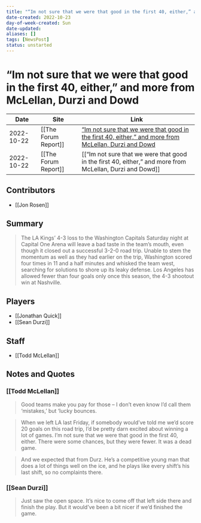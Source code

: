 ```yaml
---
title: "“Im not sure that we were that good in the first 40, either,” and more from McLellan, Durzi and Dowd"
date-created: 2022-10-23
day-of-week-created: Sun
date-updated: 
aliases: []
tags: [NewsPost]
status: unstarted
---
```


# “Im not sure that we were that good in the first 40, either,” and more from McLellan, Durzi and Dowd

| Date       | Site                 | Link                                                                                                                                                                                                                                |
| ---------- | -------------------- | ----------------------------------------------------------------------------------------------------------------------------------------------------------------------------------------------------------------------------------- |
| 2022-10-22 | [[The Forum Report]] | [“Im not sure that we were that good in the first 40, either,” and more from McLellan, Durzi and Dowd](https://theforumreport.com/im-not-sure-that-we-were-that-good-in-the-first-40-either-and-more-from-mclellan-durzi-and-dowd/) |
| 2022-10-22 | [[The Forum Report]] | [[“Im not sure that we were that good in the first 40, either,” and more from McLellan, Durzi and Dowd]]                                                                                                                            |

## Contributors
- [[Jon Rosen]]


## Summary
> The LA Kings’ 4-3 loss to the Washington Capitals Saturday night at Capital One Arena will leave a bad taste in the team’s mouth, even though it closed out a successful 3-2-0 road trip. Unable to stem the momentum as well as they had earlier on the trip, Washington scored four times in 11 and a half minutes and whisked the team west, searching for solutions to shore up its leaky defense. Los Angeles has allowed fewer than four goals only once this season, the 4-3 shootout win at Nashville.


## Players
- [[Jonathan Quick]]
- [[Sean Durzi]]

## Staff
- [[Todd McLellan]]


## Notes and Quotes
### [[Todd McLellan]]
> Good teams make you pay for those – I don’t even know I’d call them ‘mistakes,’ but ‘lucky bounces.

> When we left LA last Friday, if somebody would’ve told me we’d score 20 goals on this road trip, I’d be pretty darn excited about winning a lot of games. 
> I’m not sure that we were that good in the first 40, either. There were some chances, but they were fewer. It was a dead game.

> And we expected that from Durz. He’s a competitive young man that does a lot of things well on the ice, and he plays like every shift’s his last shift, so no complaints there.

### [[Sean Durzi]]
> Just saw the open space. It’s nice to come off that left side there and finish the play. But it would’ve been a bit nicer if we’d finished the game.
